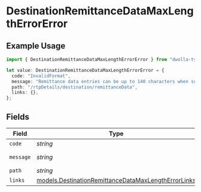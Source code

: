 # DestinationRemittanceDataMaxLengthErrorError

## Example Usage

```typescript
import { DestinationRemittanceDataMaxLengthErrorError } from "dwolla-typescript/models";

let value: DestinationRemittanceDataMaxLengthErrorError = {
  code: "InvalidFormat",
  message: "Remittance data entries can be up to 140 characters when supplied.",
  path: "/rtpDetails/destination/remittanceData",
  links: {},
};
```

## Fields

| Field                                                                                                            | Type                                                                                                             | Required                                                                                                         | Description                                                                                                      | Example                                                                                                          |
| ---------------------------------------------------------------------------------------------------------------- | ---------------------------------------------------------------------------------------------------------------- | ---------------------------------------------------------------------------------------------------------------- | ---------------------------------------------------------------------------------------------------------------- | ---------------------------------------------------------------------------------------------------------------- |
| `code`                                                                                                           | *string*                                                                                                         | :heavy_minus_sign:                                                                                               | N/A                                                                                                              | InvalidFormat                                                                                                    |
| `message`                                                                                                        | *string*                                                                                                         | :heavy_minus_sign:                                                                                               | N/A                                                                                                              | Remittance data entries can be up to 140 characters when supplied.                                               |
| `path`                                                                                                           | *string*                                                                                                         | :heavy_minus_sign:                                                                                               | N/A                                                                                                              | /rtpDetails/destination/remittanceData                                                                           |
| `links`                                                                                                          | [models.DestinationRemittanceDataMaxLengthErrorLinks](../models/destinationremittancedatamaxlengtherrorlinks.md) | :heavy_minus_sign:                                                                                               | N/A                                                                                                              | {}                                                                                                               |